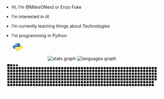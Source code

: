 - Hi, I’m @MilesONerd or Enzo Fuke 
- I’m interested in AI
- I’m currently learning things about Technologies
- I'm programming in Python

  
  <img align="center" alt="Enzo-Python" height="30" width="40" src="https://raw.githubusercontent.com/devicons/devicon/master/icons/python/python-original.svg">


<div align="center">
  <img src="https://github-readme-stats.vercel.app/api?username=MilesONerd&hide_title=false&hide_rank=false&show_icons=true&include_all_commits=true&count_private=true&disable_animations=false&theme=dracula&locale=en&hide_border=false&order=1" height="150" alt="stats graph"  />
  <img src="https://github-readme-stats.vercel.app/api/top-langs?username=MilesONerd&locale=en&hide_title=false&layout=compact&card_width=320&langs_count=5&theme=dracula&hide_border=false&order=2" height="150" alt="languages graph"  />
</div>

<picture>
  <source media="(prefers-color-scheme: dark)" srcset="https://raw.githubusercontent.com/MilesONerd/MilesONerd/output/github-contribution-grid-snake-dark.svg">
  <source media="(prefers-color-scheme: light)" srcset="https://raw.githubusercontent.com/MilesONerd/MilesONerd/output/github-contribution-grid-snake.svg">
  <img alt="github contribution grid snake animation" src="https://raw.githubusercontent.com/MilesONerd/MilesONerd/output/github-contribution-grid-snake.svg">
</picture>
